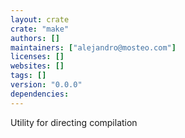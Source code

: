 ```yaml
---
layout: crate
crate: "make"
authors: []
maintainers: ["alejandro@mosteo.com"]
licenses: []
websites: []
tags: []
version: "0.0.0"
dependencies: 
---
```

Utility for directing compilation

